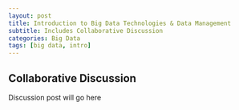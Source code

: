 ```yaml
---
layout: post
title: Introduction to Big Data Technologies & Data Management
subtitle: Includes Collaborative Discussion
categories: Big Data
tags: [big data, intro]
---
```


## Collaborative Discussion

Discussion post will go here
